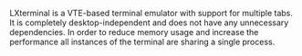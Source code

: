 LXterminal is a VTE-based terminal emulator with support for multiple tabs. 
It is completely desktop-independent and does not have any unnecessary 
dependencies. In order to reduce memory usage and increase the performance 
all instances of the terminal are sharing a single process.
